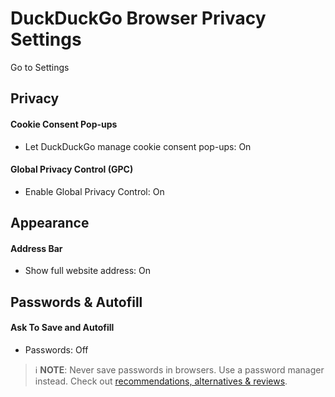 # DuckDuckGo Browser Privacy Settings

Go to Settings



## Privacy

#### Cookie Consent Pop-ups
- Let DuckDuckGo manage cookie consent pop-ups: On

#### Global Privacy Control (GPC)
- Enable Global Privacy Control: On



## Appearance

#### Address Bar
- Show full website address: On



## Passwords & Autofill

#### Ask To Save and Autofill
- Passwords: Off

> :information_source: **NOTE**: Never save passwords in browsers. Use a password manager instead. Check out [recommendations, alternatives & reviews](https://github.com/StellarSand/privacy-settings#recommendations-alternatives--reviews).
